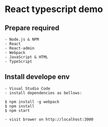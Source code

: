 # React typescript demo

## Prepare required
    - Node.js & NPM
    - React
    - React-admin
    - Webpack
    - JavaScript & HTML
    - TypeScript

## Install develope env
    - Visual Studio Code
    - install dependencies as bellows:
``` shell
$ npm install -g webpack
$ npm install
$ npm start
```
    - visit brower on http://localhost:3000
